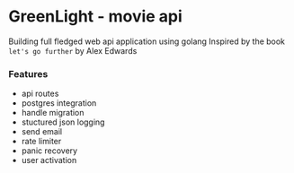 # GreenLight - movie api

Building full fledged web api application using golang Inspired by the book `let's go further` by Alex Edwards

### Features
- api routes
- postgres integration
- handle migration
- stuctured json logging
- send email
- rate limiter
- panic recovery
- user activation